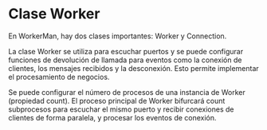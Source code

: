 # Clase Worker
En WorkerMan, hay dos clases importantes: Worker y Connection.

La clase Worker se utiliza para escuchar puertos y se puede configurar funciones de devolución de llamada para eventos como la conexión de clientes, los mensajes recibidos y la desconexión. Esto permite implementar el procesamiento de negocios.

Se puede configurar el número de procesos de una instancia de Worker (propiedad count). El proceso principal de Worker bifurcará count subprocesos para escuchar el mismo puerto y recibir conexiones de clientes de forma paralela, y procesar los eventos de conexión.
